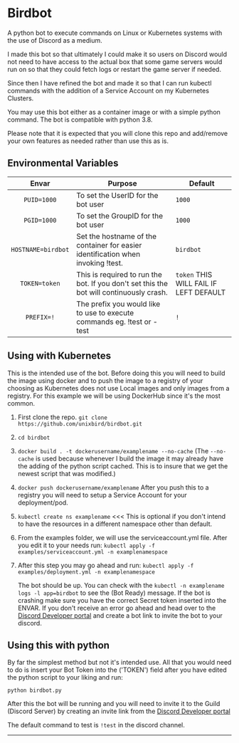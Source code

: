 # Birdbot
A python bot to execute commands on Linux or Kubernetes systems with the use of Discord as a medium.


I made this bot so that ultimately I could make it so users on Discord would not need to have access to the actual box that some game servers would run on so that they could fetch logs or restart the game server if needed.

Since then I have refined the bot and made it so that I can run kubectl commands with the addition of a Service Account on my Kubernetes Clusters.

You may use this bot either as a container image or with a simple python command. The bot is compatible with python 3.8.

Please note that it is expected that you will clone this repo and add/remove your own features as needed rather than use this as is. 

## Environmental Variables

| Envar | Purpose | Default |
| :----: | --- | --- |
| `PUID=1000` | To set the UserID for the bot user | `1000` |
| `PGID=1000` | To set the GroupID for the bot user | `1000` |
| `HOSTNAME=birdbot` | Set the hostname of the container for easier identification when invoking !test. | `birdbot` |
| `TOKEN=token` | This is required to run the bot. If you don't set this the bot will continuously crash. | `token` THIS WILL FAIL IF LEFT DEFAULT |
| `PREFIX=!` | The prefix you would like to use to execute commands eg. !test or -test | `!` |

## Using with Kubernetes
This is the intended use of the bot. Before doing this you will need to build the image using docker and to push the image to a registry of your choosing as Kubernetes does not use Local images and only images from a registry.
For this example we will be using DockerHub since it's the most common.
1. First clone the repo. ```git clone https://github.com/unixbird/birdbot.git```
2. ```cd birdbot```
3. ```docker build . -t dockerusername/examplename --no-cache```
   (The ```--no-cache``` is used because whenever I build the image it may already have the adding of the python script cached. This is to insure that      we get the newest script that was modified.)
4. ```docker push dockerusername/examplename```
   After you push this to a registry you will need to setup a Service Account for your deployment/pod. 
   
5. ```kubectl create ns examplename``` <<< This is optional if you don't intend to have the resources in a different namespace other than default.
6. From the examples folder, we will use the serviceaccount.yml file. After you edit it to your needs run:
   ```kubectl apply -f examples/serviceaccount.yml -n examplenamespace```
7. After this step you may go ahead and run: ```kubectl apply -f examples/deployment.yml -n examplenamespace```
   
   The bot should be up. You can check with the ```kubectl -n examplename logs -l app=birdbot``` to see the (Bot Ready) message. If the bot is crashing make sure you have the correct Secret token inserted into the ENVAR. 
   If you don't receive an error go ahead and head over to the [Discord Developer portal](https://discord.com/developers/applications) and create a bot link to invite the bot to your discord. 

## Using this with python
By far the simplest method but not it's intended use. All that you would need to do is insert your Bot Token into the ('TOKEN') field after you have edited the python script to your liking and run:

``` python birdbot.py ```

After this the bot will be running and you will need to invite it to the Guild (Discord Server) by creating an invite link from the [Discord Developer portal](https://discord.com/developers/applications) 

The default command to test is ```!test``` in the discord channel.

-------------------------------------------------------------


